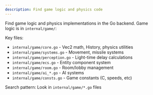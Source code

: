 ```yaml
---
description: Find game logic and physics code
---
```


Find game logic and physics implementations in the Go backend. Game logic is in `internal/game/`:

Key files:
- `internal/game/core.go` - Vec2 math, History, physics utilities
- `internal/game/systems.go` - Movement, missile systems
- `internal/game/perception.go` - Light-time delay calculations
- `internal/game/ecs.go` - Entity component system
- `internal/game/room.go` - Room/lobby management
- `internal/game/ai_*.go` - AI systems
- `internal/game/consts.go` - Game constants (C, speeds, etc)

Search pattern: Look in `internal/game/*.go` files
